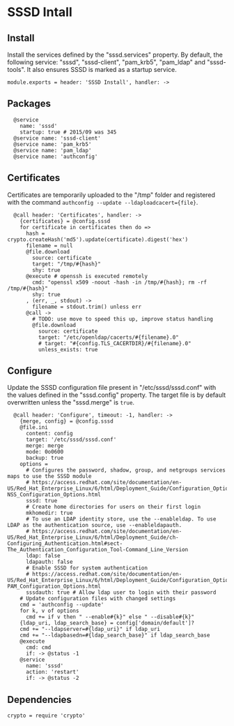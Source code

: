 
# SSSD Intall

## Install

Install the services defined by the "sssd.services" property. By default, the
following service: "sssd", "sssd-client", "pam\_krb5", "pam\_ldap" and
"sssd-tools". It also ensures SSSD is marked as a startup service.

    module.exports = header: 'SSSD Install', handler: ->

## Packages

      @service
        name: 'sssd'
        startup: true # 2015/09 was 345
      @service name: 'sssd-client'
      @service name: 'pam_krb5'
      @service name: 'pam_ldap'
      @service name: 'authconfig'

## Certificates

Certificates are temporarily uploaded to the "/tmp" folder and registered with
the command `authconfig --update --ldaploadcacert={file}`.

      @call header: 'Certificates', handler: ->
        {certificates} = @config.sssd
        for certificate in certificates then do =>
          hash = crypto.createHash('md5').update(certificate).digest('hex')
          filename = null
          @file.download
            source: certificate
            target: "/tmp/#{hash}"
            shy: true
          @execute # openssh is executed remotely
            cmd: "openssl x509 -noout -hash -in /tmp/#{hash}; rm -rf /tmp/#{hash}"
            shy: true
          , (err, _, stdout) ->
            filename = stdout.trim() unless err
          @call ->
            # TODO: use move to speed this up, improve status handling
            @file.download 
              source: certificate
              target: "/etc/openldap/cacerts/#{filename}.0"
              # target: "#{config.TLS_CACERTDIR}/#{filename}.0"
              unless_exists: true

## Configure

Update the SSSD configuration file present in "/etc/sssd/sssd.conf" with the
values defined in the "sssd.config" property. The target file is by
default overwritten unless the "sssd.merge" is `true`.

      @call header: 'Configure', timeout: -1, handler: ->
        {merge, config} = @config.sssd
        @file.ini
          content: config
          target: '/etc/sssd/sssd.conf'
          merge: merge
          mode: 0o0600
          backup: true
        options =
          # Configures the password, shadow, group, and netgroups services maps to use the SSSD module
          # https://access.redhat.com/site/documentation/en-US/Red_Hat_Enterprise_Linux/6/html/Deployment_Guide/Configuration_Options-NSS_Configuration_Options.html
          sssd: true
          # Create home directories for users on their first login
          mkhomedir: true
          # To use an LDAP identity store, use the --enableldap. To use LDAP as the authentication source, use --enableldapauth.
          # https://access.redhat.com/site/documentation/en-US/Red_Hat_Enterprise_Linux/6/html/Deployment_Guide/ch-Configuring_Authentication.html#sect-The_Authentication_Configuration_Tool-Command_Line_Version
          ldap: false
          ldapauth: false
          # Enable SSSD for system authentication
          # https://access.redhat.com/site/documentation/en-US/Red_Hat_Enterprise_Linux/6/html/Deployment_Guide/Configuration_Options-PAM_Configuration_Options.html
          sssdauth: true # Allow ldap user to login with their password
        # Update configuration files with changed settings
        cmd = 'authconfig --update'
        for k, v of options
          cmd += if v then " --enable#{k}" else " --disable#{k}"
        {ldap_uri, ldap_search_base} = config['domain/default']?
        cmd += "--ldapserver=#{ldap_uri}" if ldap_uri
        cmd += "--ldapbasedn=#{ldap_search_base}" if ldap_search_base
        @execute
          cmd: cmd
          if: -> @status -1
        @service
          name: 'sssd'
          action: 'restart'
          if: -> @status -2

## Dependencies

    crypto = require 'crypto'
